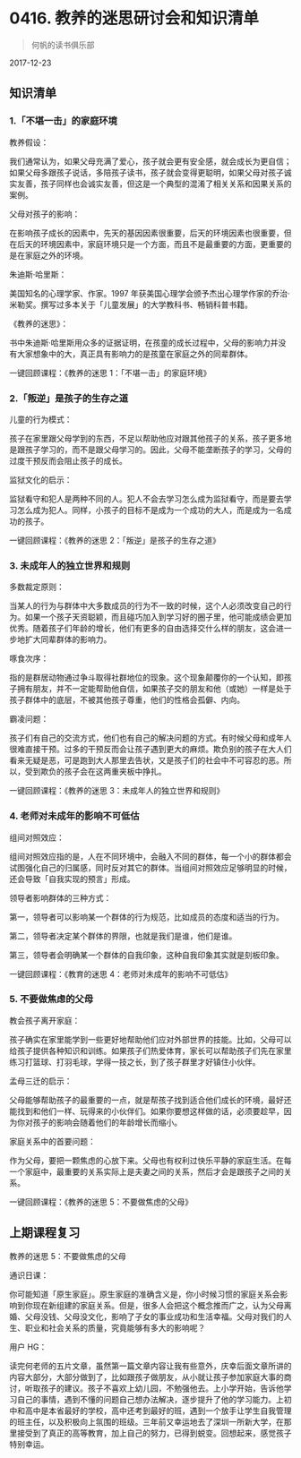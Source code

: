 # 0416. 教养的迷思研讨会和知识清单

> 何帆的读书俱乐部

2017-12-23

## 知识清单

### 1.「不堪一击」的家庭环境

教养假设：

我们通常认为，如果父母充满了爱心，孩子就会更有安全感，就会成长为更自信；如果父母多跟孩子说话，多陪孩子读书，孩子就会变得更聪明，如果父母对孩子诚实友善，孩子同样也会诚实友善，但这是一个典型的混淆了相关关系和因果关系的案例。

父母对孩子的影响：

在影响孩子成长的因素中，先天的基因因素很重要，后天的环境因素也很重要，但在后天的环境因素中，家庭环境只是一个方面，而且不是最重要的方面，更重要的是在家庭之外的环境。

朱迪斯·哈里斯：

美国知名的心理学家、作家。1997 年获美国心理学会颁予杰出心理学作家的乔治·米勒奖。撰写过多本关于「儿童发展」的大学教科书、畅销科普书籍。

《教养的迷思》：

书中朱迪斯·哈里斯用众多的证据证明，在孩童的成长过程中，父母的影响力并没有大家想象中的大，真正具有影响力的是孩童在家庭之外的同辈群体。

一键回顾课程：《教养的迷思 1：「不堪一击」的家庭环境》

### 2.「叛逆」是孩子的生存之道

儿童的行为模式：

孩子在家里跟父母学到的东西，不足以帮助他应对跟其他孩子的关系，孩子更多地是跟孩子学习的，而不是跟父母学习的。因此，父母不能垄断孩子的学习，父母的过度干预反而会阻止孩子的成长。

监狱文化的启示：

监狱看守和犯人是两种不同的人。犯人不会去学习怎么成为监狱看守，而是要去学习怎么成为犯人。同样，小孩子的目标不是成为一个成功的大人，而是成为一名成功的孩子。

一键回顾课程：《教养的迷思 2：「叛逆」是孩子的生存之道》

### 3. 未成年人的独立世界和规则

多数裁定原则：

当某人的行为与群体中大多数成员的行为不一致的时候，这个人必须改变自己的行为。如果一个孩子天资聪颖，而且碰巧加入到学习好的圈子里，他可能成绩会更加优秀。随着孩子们年龄的增长，他们有更多的自由选择交什么样的朋友，这会进一步地扩大同辈群体的影响力。

啄食次序：

指的是群居动物通过争斗取得社群地位的现象。这个现象颠覆你的一个认知，即孩子拥有朋友，并不一定能帮助他自信，如果孩子交的朋友和他（或她）一样是处于孩子群体中的底层，不被其他孩子尊重，他们的性格会孤僻、内向。

霸凌问题：

孩子们有自己的交流方式，他们也有自己的解决问题的方式。有时候父母和成年人很难直接干预。过多的干预反而会让孩子遇到更大的麻烦。欺负别的孩子在大人们看来无疑是恶，可是跑到大人那里去告状，又是孩子们的社会中不可容忍的恶。所以，受到欺负的孩子会在这两重夹板中挣扎。

一键回顾课程：《教养的迷思 3：未成年人的独立世界和规则》

### 4. 老师对未成年的影响不可低估

组间对照效应：

组间对照效应指的是，人在不同环境中，会融入不同的群体，每一个小的群体都会试图强化自己的归属感，同时反对其它的群体。当组间对照效应足够明显的时候，还会导致「自我实现的预言」形成。

领导者影响群体的三种方式：

第一，领导者可以影响某一个群体的行为规范，比如成员的态度和适当的行为。

第二，领导者决定某个群体的界限，也就是我们是谁，他们是谁。

第三，领导者会明确某一个群体的自我印象，这种自我印象其实就是刻板印象。

一键回顾课程：《教育的迷思 4：老师对未成年的影响不可低估》

### 5. 不要做焦虑的父母

教会孩子离开家庭：

孩子确实在家里能学到一些更好地帮助他们应对外部世界的技能。比如，父母可以给孩子提供各种知识和训练。如果孩子们热爱体育，家长可以帮助孩子们先在家里练习打篮球、打羽毛球，学得一技之长，到了孩子群里才好镇住小伙伴。

孟母三迁的启示：

父母能够帮助孩子的最重要的一点，就是帮孩子找到适合他们成长的环境，最好还能找到和他们一样、玩得来的小伙伴们。如果你要想这样做的话，必须要趁早，因为你对孩子的影响会随着他们的年龄增长而缩小。

家庭关系中的首要问题：

作为父母，要把一颗焦虑的心放下来。父母也有权利过快乐平静的家庭生活。在每一个家庭中，最重要的关系实际上是夫妻之间的关系，然后才会是跟孩子之间的关系。

一键回顾课程：《教养的迷思 5：不要做焦虑的父母》

## 上期课程复习

教养的迷思 5：不要做焦虑的父母

通识日课：

你可能知道「原生家庭」。原生家庭的准确含义是，你小时候习惯的家庭关系会影响到你现在新组建的家庭关系。但是，很多人会把这个概念推而广之，认为父母离婚、父母没钱、父母没文化，影响了子女的事业成功和生活幸福。父母对我们的人生、职业和社会关系的质量，究竟能够有多大的影响呢？

用户 HG：

读完何老师的五片文章，虽然第一篇文章内容让我有些意外，庆幸后面文章所讲的内容大部分，大部分做到了，比如跟孩子做朋友，从小就让孩子参加家庭大事的商讨，听取孩子的建议。孩子不喜欢上幼儿园，不勉强他去。上小学开始，告诉他学习自己的事情，遇到不懂的问题自己想办法解决，逐步提升了他的学习能力。上初中和高中是本省最好的学校，高中还考到最好的班，遇到一个放手让学生自我管理的班主任，以及积极向上氛围的班级。三年前又幸运地去了深圳一所新大学，在那里接受到了真正的高等教育，加上自己的努力，已得到蜕变。回想起来，感觉孩子特别幸运。

